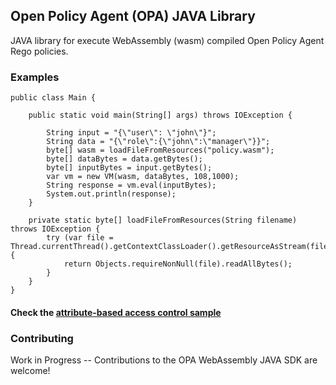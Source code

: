 ## Open Policy Agent (OPA) JAVA Library
JAVA library for execute WebAssembly (wasm) compiled Open Policy Agent Rego policies.

### Examples

```
public class Main {

    public static void main(String[] args) throws IOException {

        String input = "{\"user\": \"john\"}";
        String data = "{\"role\":{\"john\":\"manager\"}}";
        byte[] wasm = loadFileFromResources("policy.wasm");
        byte[] dataBytes = data.getBytes();
        byte[] inputBytes = input.getBytes();
        var vm = new VM(wasm, dataBytes, 108,1000);
        String response = vm.eval(inputBytes);
        System.out.println(response);
    }

    private static byte[] loadFileFromResources(String filename) throws IOException {
        try (var file = Thread.currentThread().getContextClassLoader().getResourceAsStream(filename)) {
            return Objects.requireNonNull(file).readAllBytes();
        }
    }
}
```
#### Check the [attribute-based access control sample](https://github.com/shashimalcse/rampart/tree/main/modules/opa-samples/attribute-based-access-control) 

### Contributing
Work in Progress -- Contributions to the OPA WebAssembly JAVA SDK are welcome! 

